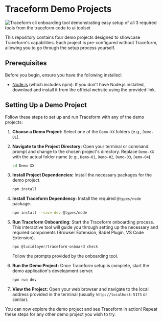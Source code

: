 # Traceform Demo Projects


![Traceform cli onboarding tool demonstrating easy setup of all 3 required tools from the traceform code to ui toolset](./.github/demo.gif "GIF showing traceform cli npm onboarding tool and highlighting a React button in Chrome from VS Code")


This repository contains four demo projects designed to showcase Traceform's capabilities. Each project is pre-configured without Traceform, allowing you to go through the setup process yourself.

## Prerequisites

Before you begin, ensure you have the following installed:

*   [Node.js](https://nodejs.org/) (which includes npm): If you don't have Node.js installed, download and install it from the official website using the provided link.

## Setting Up a Demo Project

Follow these steps to set up and run Traceform with any of the demo projects:

1.  **Choose a Demo Project:** Select one of the `Demo-XX` folders (e.g., `Demo-01`).

2.  **Navigate to the Project Directory:** Open your terminal or command prompt and change to the chosen project's directory. Replace `Demo-XX` with the actual folder name (e.g., `Demo-01`, `Demo-02`, `Demo-03`, `Demo-04`).
    ```bash
    cd Demo-XX
    ```

3.  **Install Project Dependencies:** Install the necessary packages for the demo project.
    ```bash
    npm install
    ```

4.  **Install Traceform Dependency:** Install the required `@types/node` package.
    ```bash
    npm install --save-dev @types/node
    ```

5.  **Run Traceform Onboarding:** Start the Traceform onboarding process. This interactive tool will guide you through setting up the necessary and required components (Browser Extension, Babel Plugin, VS Code Extension).
    ```bash
    npx @lucidlayer/traceform-onboard check
    ```
    Follow the prompts provided by the onboarding tool.

6.  **Run the Demo Project:** Once Traceform setup is complete, start the demo application's development server.
    ```bash
    npm run dev
    ```

7.  **View the Project:** Open your web browser and navigate to the local address provided in the terminal (usually `http://localhost:5173` or similar).

You can now explore the demo project and see Traceform in action! Repeat these steps for any other demo project you wish to try.
